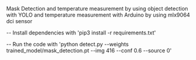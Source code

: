 Mask Detection and temperature measurement by using object detection with YOLO and temperature measurement with Arduino by using mlx9064 dci sensor


-- Install dependencies with 'pip3 install -r requirements.txt'

-- Run the code with 'python detect.py --weights trained_model/mask_detection.pt --img 416 --conf 0.6 --source 0'
